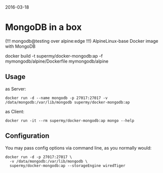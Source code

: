 2016-03-18

# MongoDB in a box

(!!! mongodb@testing over alpine:edge !!!) AlpineLinux-base Docker image with MongoDB


docker build -t supermy/docker-mongodb:ap -f mymongodb/alpine/Dockerfile mymongodb/alpine


## Usage

as Server:

    docker run -d --name mongodb -p 27017:27017 -v /data/mongodb:/var/lib/mongodb supermy/docker-mongodb:ap

as Client:

    docker run -it --rm supermy/docker-mongodb:ap mongo --help

## Configuration

You may pass config options via command line, as you normally would:

    docker run -d -p 27017:27017 \
      -v /data/mongodb:/var/lib/mongodb \
      supermy/docker-mongodb:ap --storageEngine wiredTiger
